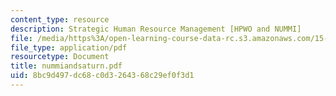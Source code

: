 ```yaml
---
content_type: resource
description: Strategic Human Resource Management [HPWO and NUMMI]
file: /media/https%3A/open-learning-course-data-rc.s3.amazonaws.com/15-660-strategic-hr-management-spring-2003/8bc9d497dc68c0d3264368c29ef0f3d1_nummiandsaturn.pdf
file_type: application/pdf
resourcetype: Document
title: nummiandsaturn.pdf
uid: 8bc9d497-dc68-c0d3-2643-68c29ef0f3d1
---
```


